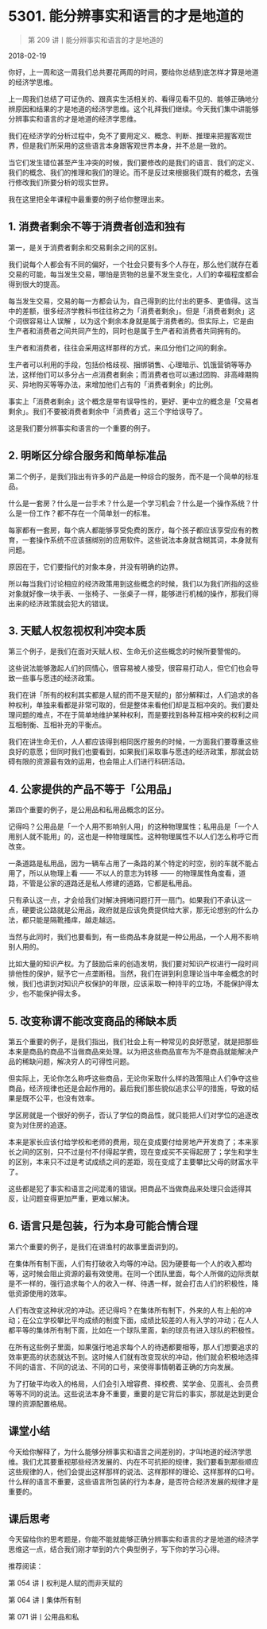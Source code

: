 # 5301. 能分辨事实和语言的才是地道的

> 第 209 讲丨能分辨事实和语言的才是地道的

2018-02-19


你好，上一周和这一周我们总共要花两周的时间，要给你总结到底怎样才算是地道的经济学思维。

上一周我们总结了可证伪的、跟真实生活相关的、看得见看不见的、能够正确地分辨原因和结果的才是地道的经济学思维。这个礼拜我们继续。今天我们集中讲能够分辨事实和语言的才是地道的经济学思维。

我们在经济学的分析过程中，免不了要用定义、概念、判断、推理来把握客观世界，但是我们所采用的这些语言本身跟客观世界本身，并不总是一致的。

当它们发生错位甚至产生冲突的时候，我们要修改的是我们的语言、我们的定义、我们的概念、我们的推理和我们的理论。而不是反过来根据我们既有的概念，去强行修改我们所要分析的现实世界。

我在这里把全年课程中最重要的例子给你整理出来。

## 1. 消费者剩余不等于消费者创造和独有

第一，是关于消费者剩余和交易剩余之间的区别。

我们说每个人都会有不同的偏好，一个社会只要有多个人存在，那么他们就存在着交易的可能，每当发生交易，哪怕是货物的总量不发生变化，人们的幸福程度都会得到很大的提高。

每当发生交易，交易的每一方都会认为，自己得到的比付出的更多、更值得。这当中的差额，很多经济学教科书往往称之为「消费者剩余」。但是「消费者剩余」这个词很容易让人误解 ，以为这个剩余本身就是属于消费者的。但实际上，它是由生产者和消费者之间共同产生的，同时也是属于生产者和消费者共同拥有的。

生产者和消费者，往往会采用这样那样的方式，来瓜分他们之间的剩余。

生产者可以利用的手段，包括价格歧视、捆绑销售、心理暗示、饥饿营销等等办法，这样他们可以多分占一点消费者剩余；而消费者也可以通过团购、非高峰期购买、异地购买等等办法，来增加他们占有的「消费者剩余」的比例。

事实上「消费者剩余」这个概念是带有误导性的，更好、更中立的概念是「交易者剩余」。我们不要被消费者剩余中「消费者」这三个字给误导了。

这是我们要分辨事实和语言的一个重要的例子。

## 2. 明晰区分综合服务和简单标准品

第二个例子，是我们指出有许多的产品是一种综合的服务，而不是一个简单的标准品。

什么是一套房？什么是一台手术？什么是一个学习机会？什么是一个操作系统？什么是一份工作？都不存在一个简单划一的标准。

每家都有一套房，每个病人都能够享受免费的医疗，每个孩子都应该享受应有的教育，一套操作系统不应该捆绑别的应用软件。这些说法本身就含糊其词，本身就有问题。

原因在于，它们要指代的对象本身，并没有明确的边界。

所以每当我们讨论相应的经济政策用到这些概念的时候，我们以为我们所指的这些对象就好像一块手表、一张椅子、一张桌子一样，能够进行机械的操作，那我们得出来的经济政策就会犯大的错误。

## 3. 天赋人权忽视权利冲突本质

第三个例子，是我们在面对天赋人权、生命无价这些概念的时候所要警惕的。

这些说法能够激起人们的同情心，很容易被人接受，很容易打动人，但它们也会导致一些事与愿违的经济政策。

我们在讲「所有的权利其实都是人赋的而不是天赋的」部分解释过，人们追求的各种权利，单独来看都是非常可取的，但是整体来看他们却是互相冲突的。我们要处理问题的难点，不在于简单地维护某种权利，而是要找到各种互相冲突的权利之间互相制衡、互相补充的平衡点。

我们在讲生命无价，人人都应该得到相同医疗服务的时候，一方面我们要尊重这些良好的意愿；但同时我们也要看到，如果我们采取事与愿违的经济政策，那就会妨碍有限的资源最有效的运用，也会阻止人们进行科研活动。

## 4. 公家提供的产品不等于「公用品」

第四个重要的例子，是公用品和私用品概念的区分。

记得吗？公用品是「一个人用不影响别人用」的这种物理属性；私用品是「一个人用别人就不能用」的，这也是一种物理属性。这种物理属性不以人们怎么称呼它而改变。

一条道路是私用品，因为一辆车占用了一条路的某个特定的时空，别的车就不能占用了，所以从物理上看 —— 不以人的意志为转移 —— 的物理属性角度看，道路，不管是公家的道路还是私人修建的道路，它都是私用品。

只有承认这一点，才会给我们对解决拥堵问题打开一扇门。如果我们不承认这一点，硬要说公路就是公用品，政府就是应该免费提供给大家，那无论想别的什么办法，都只能是隔靴搔痒，越走越远。

当然与此同时，我们也要看到，有一些商品本身就是一种公用品，一个人用不影响别人用的。

比如大量的知识产权。为了鼓励后来的创造发明，我们要对知识产权进行一段时间排他性的保护，赋予它一点垄断租。当然，我们在讲到利息理论当中年金概念的时候，我们也讲到对知识产权保护的年限，应该采取一种持平的立场，不能保护得太少，也不能保护得太多。

## 5. 改变称谓不能改变商品的稀缺本质

第五个重要的例子，是我们指出，我们社会上有一种常见的良好愿望，就是把那些本来是商品的商品不当做商品来处理。以为把这些商品宣布为不是商品就能解决产品的稀缺问题，解决穷人的可得性问题。

但实际上，无论你怎么称呼这些商品，无论你采取什么样的政策阻止人们争夺这些商品，经济规律也还是会起作用的。最后我们那些貌似追求公平的措施，导致的结果是既不公平，也没有效率。

学区房就是一个很好的例子，否认了学位的商品性，就只能把人们对学位的追逐改变为对住房的追逐。

本来是家长应该付给学校和老师的费用，现在变成要付给房地产开发商了；本来家长之间的区别，只不过是付不付得起学费，现在变成买不买得起房了；学生和学生的区别，本来只不过是考试成绩之间的差距，现在变成了主要攀比父母的财富水平了。

这些都是犯了事实和语言之间混淆的错误。把商品不当做商品来处理只会适得其反，让问题变得更加严重，更难以解决。

## 6. 语言只是包装，行为本身可能合情合理

第六个重要的例子，是我们在讲渔村的故事里面讲到的。

在集体所有制下面，人们有打破收入均等的冲动。因为硬要每一个人的收入都均等，这时候会阻止资源的最有效使用。在同一个团队里面，每个人所做的边际贡献是不一样的，强行追求每个人的收入一样、待遇一样，就会打击人们的积极性，降低资源使用的效率。

人们有改变这种状况的冲动。还记得吗？在集体所有制下，外来的人有上船的冲动；在公立学校攀比平均成绩的制度下面，成绩比较差的人有入学的冲动；在人人都平等的集体所有制下面，比如在一个球队里面，新的球员有进入球队的积极性。

在所有这些例子里面，如果强行地追求每个人的待遇都要相等，那人们想要追求的效率更高的状态就达不到。这时候人们就有改变现状的冲动，他们就会积极地选择不同的语言、不同的说法、不同的口号，来使得事情朝着正确的方向发展。

为了打破平均收入的格局，人们会引入增容费、择校费、奖学金、见面礼、会员费等等不同的说法。这些说法本身不重要，重要的是它背后的事实，那就是达到更合理的资源配置格局。

## 课堂小结

今天给你解释了，为什么能够分辨事实和语言之间差别的，才叫地道的经济学思维。我们尤其要重视那些经济发展的、内在不可抗拒的规律，我们要看到那些顺应这些规律的人，他们会提出这样那样的说法、这样那样的理论、这样那样的口号。什么样的语言不重要，这些语言所包装的行为本身，是否符合经济发展的规律才是重要的。

## 课后思考

今天留给你的思考题是，你能不能就能够正确分辨事实和语言的才是地道的经济学思维这一点，结合我们刚才举到的六个典型例子，写下你的学习心得。

推荐阅读：

第 054 讲丨权利是人赋的而非天赋的

第 064 讲丨集体所有制

第 071 讲丨公用品和私

